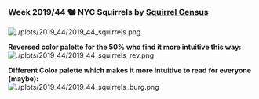 ### Week 2019/44 🐿️ NYC Squirrels by [Squirrel Census](https://data.cityofnewyork.us/Environment/2018-Central-Park-Squirrel-Census-Squirrel-Data/vfnx-vebw)
![./plots/2019_44/2019_44_squirrels.png](https://github.com/Z3tt/TidyTuesday/blob/master/plots/2019_44/2019_44_squirrels.png)

**Reversed color palette for the 50% who find it more intuitive this way:**
<br>
![./plots/2019_44/2019_44_squirrels_rev.png](https://github.com/Z3tt/TidyTuesday/blob/master/plots/2019_44/2019_44_squirrels_rev.png)

**Different Color palette which makes it more intuitive to read for everyone (maybe):**
<br>
![./plots/2019_44/2019_44_squirrels_burg.png](https://github.com/Z3tt/TidyTuesday/blob/master/plots/2019_44/2019_44_squirrels_burg.png)
